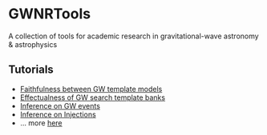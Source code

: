 # GWNRTools

A collection of tools for academic research in gravitational-wave astronomy & astrophysics

## Tutorials

 * [Faithfulness between GW template models](Tutorials/ComputeFaithfulness.html)
 * [Effectualness of GW search template banks](Tutorials/ComputeEffectualness.html)
 * [Inference on GW events](Tutorials/BayesianInferenceOnGWEvents.html)
 * [Inference on Injections](Tutorials/BayesianInferenceOnGWInjections.html)
 * ... more [here](Tutorials/)
